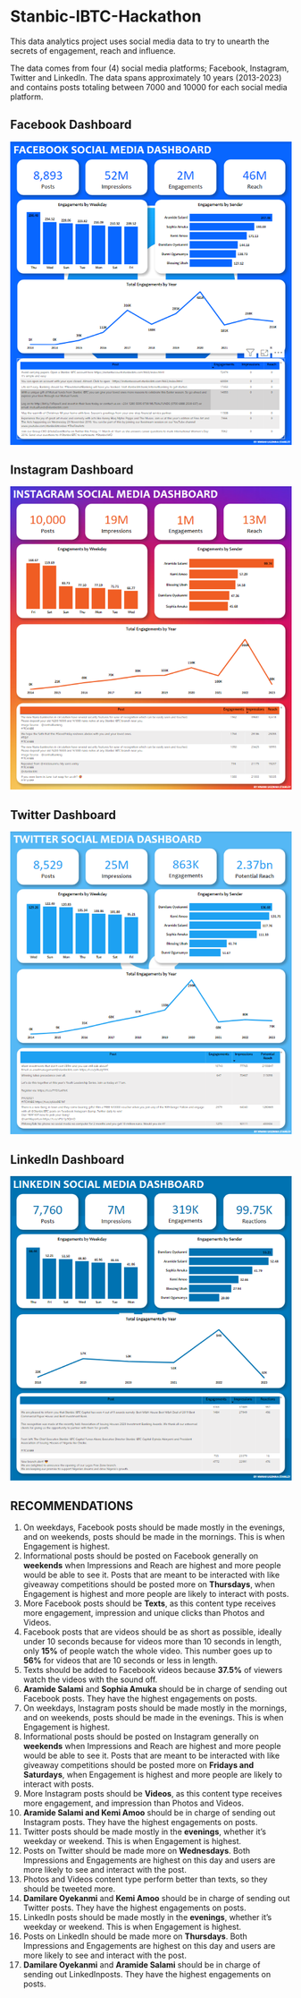 # Stanbic-IBTC-Hackathon

This data analytics project uses social media data to try to unearth the secrets of engagement, reach and influence. 

The data comes from four (4) social media platforms; Facebook, Instagram, Twitter and LinkedIn. The data spans approximately 10 years (2013-2023) and contains posts totaling between 7000 and 10000 for each social media platform.

## Facebook Dashboard
![Alt text](https://github.com/Stan-Leigh/Stanbic-IBTC-Hackathon/blob/main/Images/Facebook%20Dashboard.png)
## Instagram Dashboard
![Alt text](https://github.com/Stan-Leigh/Stanbic-IBTC-Hackathon/blob/main/Images/Instagram%20Dashboard.png)
## Twitter Dashboard
![Alt text](https://github.com/Stan-Leigh/Stanbic-IBTC-Hackathon/blob/main/Images/Twitter%20Dashboard.png)
## LinkedIn Dashboard
![Alt text](https://github.com/Stan-Leigh/Stanbic-IBTC-Hackathon/blob/main/Images/LinkedIn%20Dashboard.png)

## RECOMMENDATIONS
1. On weekdays, Facebook posts should be made mostly in the evenings, and on weekends, posts should be made in the mornings. This is when Engagement is highest.
2. Informational posts should be posted on Facebook generally on **weekends** when Impressions and Reach are highest and more people would be able to see it. Posts that are meant to be interacted with like giveaway competitions should be posted more on **Thursdays**, when Engagement is highest and more people are likely to interact with posts.
3. More Facebook posts should be **Texts**, as this content type receives more engagement, impression and unique clicks than Photos and Videos.
4. Facebook posts that are videos should be as short as possible, ideally under 10 seconds because for videos more than 10 seconds in length, only **15%** of people watch the whole video. This number goes up to **56%** for videos that are 10 seconds or less in length.
5. Texts should be added to Facebook videos because **37.5%** of viewers watch the videos with the sound off.
6. **Aramide Salami** and **Sophia Amuka** should be in charge of sending out Facebook posts. They have the highest engagements on posts.
7. On weekdays, Instagram posts should be made mostly in the mornings, and on weekends, posts should be made in the evenings. This is when Engagement is highest.
8. Informational posts should be posted on Instagram generally on **weekends** when Impressions and Reach are highest and more people would be able to see it. Posts that are meant to be interacted with like giveaway competitions should be posted more on **Fridays and Saturdays**, when Engagement is highest and more people are likely to interact with posts.
9. More Instagram posts should be **Videos**, as this content type receives more engagement, and impression than Photos and Videos.
10. **Aramide Salami and Kemi Amoo** should be in charge of sending out Instagram posts. They have the highest engagements on posts.
11. Twitter posts should be made mostly in the **evenings**, whether it’s weekday or weekend. This is when Engagement is highest.
12. Posts on Twitter should be made more on **Wednesdays**. Both Impressions and Engagements are highest on this day and users are more likely to see and interact with the post.
13. Photos and Videos content type perform better than texts, so they should be tweeted more.
14. **Damilare Oyekanmi** and **Kemi Amoo** should be in charge of sending out Twitter posts. They have the highest engagements on posts.
15. LinkedIn posts should be made mostly in the **evenings**, whether it’s weekday or weekend. This is when Engagement is highest.
16. Posts on LinkedIn should be made more on **Thursdays**. Both Impressions and Engagements are highest on this day and users are more likely to see and interact with the post.
17. **Damilare Oyekanmi** and **Aramide Salami** should be in charge of sending out LinkedInposts. They have the highest engagements on posts.
